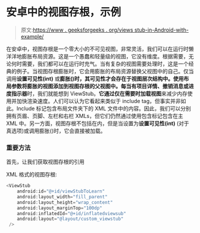 # 安卓中的视图存根，示例

> 原文:[https://www . geeksforgeeks . org/views stub-in-Android-with-example/](https://www.geeksforgeeks.org/viewstub-in-android-with-example/)

在安卓中，视图存根是一个零大小的不可见视图，非常灵活，我们可以在运行时懒洋洋地膨胀布局资源。这是一个愚蠢和轻量级的视图，它没有维度。根据需要，无论何时需要，我们都可以在运行时充气。当有复杂的视图需要处理时，这是一个经典的例子。当视图存根膨胀时，它会用膨胀的布局资源替换父视图中的自己。仅当调用**设置可见性(int)** 或**膨胀()**时，其可见性才会存在于视图层次结构中。使用布局参数将膨胀的视图添加到视图存根的父视图中。每当**有项目详情、撤销消息或进度指示器**时，我们就能想到 ViewStub。**它通过仅在需要时加载视图**来减少内存使用并加快渲染速度。人们可以认为它看起来类似于 include tag，但事实并非如此。Include 标记包含布局文件夹下的 XML 文件中的内容。因此，我们可以分别拥有页眉、页脚、左栏和右栏 XMLs，但它们仍然通过使用包含标记包含在主 XML 中。另一方面，视图存根不包括在内，但是当设置为**设置可见性(int)** (对于真选项)或调用膨胀()时，它会直接被加载。

### **重要方法**

首先，让我们获取视图存根的引用

XML 格式的视图存根:

```kt
<ViewStub
    android:id="@+id/viewStubToLearn"
    android:layout_width="fill_parent"
    android:layout_height="wrap_content"
    android:layout_marginTop="100dp"
    android:inflatedId="@+id/inflatedviewsub"
    android:layout="@layout/custom_viewstub"
 />
```
